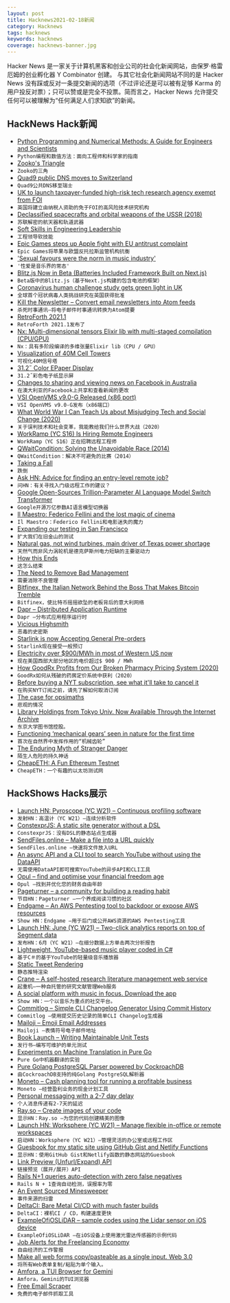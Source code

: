 ```yaml
---
layout: post
title: Hacknews2021-02-18新闻
category: Hacknews
tags: hacknews
keywords: hacknews
coverage: hacknews-banner.jpg
---
```


Hacker News 是一家关于计算机黑客和创业公司的社会化新闻网站，由保罗·格雷厄姆的创业孵化器 Y Combinator 创建。
与其它社会化新闻网站不同的是 Hacker News 没有踩或反对一条提交新闻的选项（不过评论还是可以被有足够 Karma 的用户投反对票）；只可以赞或是完全不投票。简而言之，Hacker News 允许提交任何可以被理解为“任何满足人们求知欲”的新闻。

## HackNews Hack新闻


- [Python Programming and Numerical Methods: A Guide for Engineers and Scientists](https://pythonnumericalmethods.berkeley.edu/notebooks/Index.html)
- `Python编程和数值方法：面向工程师和科学家的指南`
- [Zooko's Triangle](http://en.wikipedia.org/wiki/Zooko%27s_triangle)
- `Zooko的三角`
- [Quad9 public DNS moves to Switzerland](https://www.quad9.net/news/blog/quad9-public-domain-name-service-moves-to-switzerland-for-maximum-internet-privacy-protection/)
- `Quad9公共DNS移至瑞士`
- [UK to launch taxpayer-funded high-risk tech research agency exempt from FOI](https://www.thetimes.co.uk/article/secrecy-for-high-risk-tech-research-agency-aria-h72lql80k)
- `英国将建立由纳税人资助的免于FOI的高风险技术研究机构`
- [Declassified spacecrafts and orbital weapons of the USSR (2018)](https://www.xissufotoday.space/2018/04/declassified-spacecrafts-and-orbital.html)
- `苏联解密的航天器和轨道武器`
- [Soft Skills in Engineering Leadership](https://codingsans.com/blog/leadership-soft-skills)
- `工程领导软技能`
- [Epic Games steps up Apple fight with EU antitrust complaint](https://www.reuters.com/article/us-eu-apple-epic-games-antitrust/epic-games-takes-apple-fight-to-eu-antitrust-regulators-idUSKBN2AH0MO)
- `Epic Games将苹果与欧盟反托拉斯监管机构抗衡`
- ['Sexual favours were the norm in music industry'](https://www.bbc.com/news/entertainment-arts-56029660)
- `'性爱是音乐界的常态'`
- [Blitz.js Now in Beta (Batteries Included Framework Built on Next.js)](https://blitzjs.com/)
- `Beta版中的Blitz.js（基于Next.js构建的包含电池的框架）`
- [Coronavirus human challenge study gets green light in UK](https://www.politico.eu/article/worlds-first-coronavirus-human-challenge-study-gets-green-light-in-uk/)
- `全球首个冠状病毒人类挑战研究在英国获得批准`
- [Kill the Newsletter – Convert email newsletters into Atom feeds](https://kill-the-newsletter.com/)
- `杀死时事通讯–将电子邮件时事通讯转换为Atom提要`
- [RetroForth 2021.1](http://forthworks.com/retro)
- `RetroForth 2021.1发布了`
- [Nx: Multi-dimensional tensors Elixir lib with multi-staged compilation (CPU/GPU)](https://github.com/elixir-nx/nx/tree/main/nx)
- `Nx：具有多阶段编译的多维张量Elixir lib（CPU / GPU）`
- [Visualization of 40M Cell Towers](https://alpercinar.com/open-cell-id/)
- `可视化40M信号塔`
- [31.2˝ Color EPaper Display](https://shopkits.eink.com/product/31-2%CB%9D-color-epaper-display-sb1452-qab/)
- `31.2˝彩色电子纸显示屏`
- [Changes to sharing and viewing news on Facebook in Australia](https://about.fb.com/news/2021/02/changes-to-sharing-and-viewing-news-on-facebook-in-australia/)
- `在澳大利亚的Facebook上共享和查看新闻的更改`
- [VSI OpenVMS v9.0-G Released (x86 port)](https://vmssoftware.com/about/news/2021-02-12-v9-g-announcement/)
- `VSI OpenVMS v9.0-G发布（x86端口）`
- [What World War I Can Teach Us about Misjudging Tech and Social Change (2020)](https://www.carnegie.org/topics/topic-articles/emerging-global-order/1920-2020-what-the-history-of-world-war-1-can-teach-us-about-misjudging-tech-social-change/)
- `关于误判技术和社会变革，我能教给我们什么世界大战（2020）`
- [WorkRamp (YC S16) Is Hiring Remote Engineers](https://jobs.lever.co/workramp/b964ff22-9b46-4e65-a773-4b00e36fcbed)
- `WorkRamp（YC S16）正在招聘远程工程师`
- [QWaitCondition: Solving the Unavoidable Race (2014)](https://woboq.com/blog/qwaitcondition-solving-unavoidable-race.html)
- `QWaitCondition：解决不可避免的比赛（2014）`
- [Taking a Fall](https://www.popularmechanics.com/adventure/outdoors/a35340487/how-to-fall-from-a-plane-and-survive/?utm_source=DamnInteresting)
- `跌倒`
- [Ask HN: Advice for finding an entry-level remote job?](item?id=26171008)
- `问HN：有关寻找入门级远程工作的建议？`
- [Google Open-Sources Trillion-Parameter AI Language Model Switch Transformer](https://www.infoq.com/news/2021/02/google-trillion-parameter-ai/)
- `Google开源万亿参数AI语言模型切换器`
- [Il Maestro: Federico Fellini and the lost magic of cinema](https://harpers.org/archive/2021/03/il-maestro-federico-fellini-martin-scorsese/)
- `Il Maestro：Federico Fellini和电影迷失的魔力`
- [Expanding our testing in San Francisco](https://blog.waymo.com/2021/02/expanding-our-testing-in-san-francisco.html)
- `扩大我们在旧金山的测试`
- [Natural gas, not wind turbines, main driver of Texas power shortage](https://www.politifact.com/article/2021/feb/16/natural-gas-not-wind-turbines-main-driver-texas-po/)
- `天然气而非风力涡轮机是德克萨斯州电力短缺的主要驱动力`
- [How this Ends](https://avc.com/2021/02/how-this-ends/)
- `这怎么结束`
- [The Need to Remove Bad Management](https://pedestrianobservations.com/2021/02/06/the-need-to-remove-bad-management/)
- `需要消除不良管理`
- [Bitfinex, the Italian Network Behind the Boss That Makes Bitcoin Tremble](https://nicolaborzi.medium.com/the-lawless-rollercoaster-of-bitcoin-enriches-few-investors-while-many-often-lose-everything-f9b4789444c2)
- `Bitfinex，使比特币摇摇欲坠的老板背后的意大利网络`
- [Dapr – Distributed Application Runtime](https://dapr.io/)
- `Dapr –分布式应用程序运行时`
- [Vicious Highsmith](https://newcriterion.com/issues/2021/2/vicious-highsmith)
- `恶毒的史密斯`
- [Starlink is now Accepting General Pre-orders](https://www.starlink.com/)
- `Starlink现在接受一般预订`
- [Electricity over $900/MWh in most of Western US now](http://www.caiso.com/pricemap/Pages/default.aspx)
- `现在美国西部大部分地区的电价超过$ 900 / MWh`
- [How GoodRx Profits from Our Broken Pharmacy Pricing System (2020)](https://www.drugchannels.net/2020/08/how-goodrx-profits-from-our-broken.html)
- `GoodRx如何从残破的药房定价系统中获利（2020）`
- [Before buying a NYT subscription, see what it'll take to cancel it](https://imgur.com/a/K8m7p2t)
- `在购买NYT订阅之前，请先了解如何取消订阅`
- [The case for opsimaths](https://commonreader.substack.com/p/the-case-for-opsimaths-maybe-late)
- `悲观的情况`
- [Library Holdings from Tokyo Univ. Now Available Through the Internet Archive](https://blog.archive.org/2021/02/16/library-holdings-from-the-university-of-tokyo-now-available-through-the-internet-archive/)
- `东京大学图书馆控股。`
- [Functioning ‘mechanical gears’ seen in nature for the first time](https://www.cam.ac.uk/research/news/functioning-mechanical-gears-seen-in-nature-for-the-first-time)
- `首次在自然界中发挥作用的“机械齿轮”`
- [The Enduring Myth of Stranger Danger](https://letgrow.org/second-thoughts-on-keeping-kids-safe-by-never-letting-them-out-of-our-sight-and-the-enduring-myth-of-stranger-danger/)
- `陌生人危险的持久神话`
- [CheapETH: A Fun Ethereum Testnet](https://cheapeth.org/)
- `CheapETH：一个有趣的以太坊测试网`


## HackShows Hacks展示

- [Launch HN: Pyroscope (YC W21) – Continuous profiling software](item?id=26143923)
- `发射HN：高温计（YC W21）–连续分析软件`
- [ ConstexprJS: A static site generator without a DSL](https://github.com/fctorial/ConstexprJS)
- `ConstexprJS：没有DSL的静态站点生成器`
- [ SendFiles.online – Make a file into a URL quickly](https://sendfiles.online?lang=en)
- `SendFiles.online –快速将文件放入URL`
- [ An async API and a CLI tool to search YouTube without using the DataAPI](https://github.com/rahulunair/utube-search)
- `无需使用DataAPI即可搜索YouTube的异步API和CLI工具`
- [ Opul – find and optimise your financial freedom age](https://opul-ai.github.io/fire/)
- `Opul –找到并优化您的财务自由年龄`
- [ Pageturner – a community for building a reading habit](https://joinpageturner.com/?ref=hackernews)
- `节目HN：Pageturner –一个养成阅读习惯的社区`
- [ Endgame – An AWS Pentesting tool to backdoor or expose AWS resources](https://github.com/salesforce/endgame)
- `Show HN：Endgame –用于后门或公开AWS资源的AWS Pentesting工具`
- [Launch HN: June (YC W21) – Two-click analytics reports on top of Segment data](item?id=26155327)
- `发布HN：6月（YC W21）–在细分数据上方单击两次分析报告`
- [ Lightweight, YouTube-based music player coded in C#](https://github.com/DoctorFran/Spobrify-public)
- `基于C＃的基于YouTube的轻量级音乐播放器`
- [ Static Tweet Rendering](https://github.com/transitive-bullshit/react-static-tweets)
- `静态推特渲染`
- [ Crane – A self-hosted research literature management web service](https://github.com/tempname1024/crane)
- `起重机–一种自托管的研究文献管理Web服务`
- [ A social platform with music in focus. Download the app](https://syncc.app/)
- `Show HN：一个以音乐为重点的社交平台。`
- [ Commitlog – Simple CLI Changelog Generator Using Commit History](https://github.com/barelyhuman/commitlog)
- `Commitlog –使用提交历史记录的简单CLI Changelog生成器`
- [ Mailoji – Emoji Email Addresses](https://mailoji.com/)
- `Mailoji –表情符号电子邮件地址`
- [ Book Launch – Writing Maintainable Unit Tests](https://principal-it.eu/2021/02/writing-maintainable-unit-tests/)
- `发行书–编写可维护的单元测试`
- [ Experiments on Machine Translation in Pure Go](https://github.com/nlpodyssey/spago/tree/main/cmd/bart#machine-translation)
- `Pure Go中机器翻译的实验`
- [ Pure Golang PostgreSQL Parser powered by CockroachDB](https://github.com/auxten/postgresql-parser)
- `由CockroachDB支持的纯Golang PostgreSQL解析器`
- [ Moneto – Cash planning tool for running a profitable business](https://monetohq.com/producthunt)
- `Moneto –经营盈利业务的现金计划工具`
- [ Personal messaging with a 2-7 day delay](https://tardamail.com/)
- `个人消息传递有2-7天的延迟`
- [ Ray.so – Create images of your code](https://ray.so)
- `显示HN：Ray.so –为您的代码创建精美的图像`
- [Launch HN: Worksphere (YC W21) – Manage flexible in-office or remote workspaces](item?id=26167923)
- `启动HN：Worksphere（YC W21）–管理灵活的办公室或远程工作区`
- [ Guesbook for my static site using GitHub Gist and Netlify Functions](https://sunnygolovine.com/guestbook)
- `显示HN：使用GitHub Gist和Netlify函数的静态网站的Guesbook`
- [ Link Preview (Unfurl/Expand) API](https://www.dashkite.com/products/link-preview)
- `链接预览（展开/展开）API`
- [ Rails N+1 queries auto-detection with zero false negatives](https://github.com/charkost/prosopite)
- `Rails N + 1查询自动检测，误报率为零`
- [ An Event Sourced Minesweeper](https://dfarr.github.io/minesweeper)
- `事件来源的扫雷`
- [ DeltaCI: Bare Metal CI/CD with much faster builds](https://deltaci.com)
- `DeltaCI：裸机CI / CD，构建速度更快`
- [ ExampleOfiOSLiDAR – sample codes using the Lidar sensor on iOS device](https://github.com/TokyoYoshida/ExampleOfiOSLiDAR)
- `ExampleOfiOSLiDAR –在iOS设备上使用激光雷达传感器的示例代码`
- [ Job Alerts for the Freelancing Economy](https://www.ginevar.com)
- `自由经济的工作警报`
- [ Make all web forms copy/pasteable as a single input. Web 3.0](https://github.com/treenotation/copypaster)
- `将所有Web表单复制/粘贴为单个输入。 `
- [ Amfora, a TUI Browser for Gemini](https://github.com/makeworld-the-better-one/amfora)
- `Amfora，Gemini的TUI浏览器`
- [ Free Email Scraper](https://freemailscraper.herokuapp.com/)
- `免费的电子邮件抓取工具`

